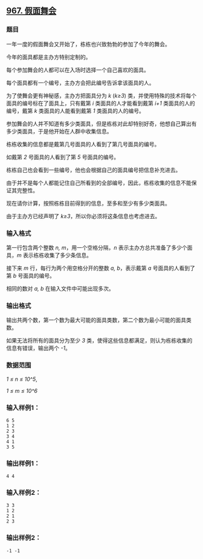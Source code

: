 ## [967. 假面舞会](https://www.acwing.com/problem/content/969/)

### 题目

一年一度的假面舞会又开始了，栋栋也兴致勃勃的参加了今年的舞会。

今年的面具都是主办方特别定制的。

每个参加舞会的人都可以在入场时选择一个自己喜欢的面具。

每个面具都有一个编号，主办方会把此编号告诉拿该面具的人。

为了使舞会更有神秘感，主办方把面具分为 *k* (*k≥3*) 类，并使用特殊的技术将每个面具的编号标在了面具上，只有戴第 *i* 类面具的人才能看到戴第 *i+1* 类面具的人的编号，戴第 *k* 类面具的人能看到戴第 *1* 类面具的人的编号。

参加舞会的人并不知道有多少类面具，但是栋栋对此却特别好奇，他想自己算出有多少类面具，于是他开始在人群中收集信息。

栋栋收集的信息都是戴第几号面具的人看到了第几号面具的编号。

如戴第 *2* 号面具的人看到了第 *5* 号面具的编号。

栋栋自己也会看到一些编号，他也会根据自己的面具编号把信息补充进去。

由于并不是每个人都能记住自己所看到的全部编号，因此，栋栋收集的信息不能保证其完整性。

现在请你计算，按照栋栋目前得到的信息，至多和至少有多少类面具。

由于主办方已经声明了 *k≥3*，所以你必须将这条信息也考虑进去。

### 输入格式

第一行包含两个整数 *n, m*，用一个空格分隔，*n* 表示主办方总共准备了多少个面具，*m* 表示栋栋收集了多少条信息。

接下来 *m* 行，每行为两个用空格分开的整数 *a, b*，表示戴第 *a* 号面具的人看到了第 *b* 号面具的编号。

相同的数对 *a, b* 在输入文件中可能出现多次。

### 输出格式

输出共两个数，第一个数为最大可能的面具类数，第二个数为最小可能的面具类数。

如果无法将所有的面具分为至少 *3* 类，使得这些信息都满足，则认为栋栋收集的信息有错误，输出两个 *-1*。

### 数据范围

*1 ≤ n ≤ 10^5*,

*1 ≤ m ≤ 10^6*

### 输入样例1：

```
6 5
1 2
2 3
3 4
4 1
3 5
```

### 输出样例1：

```
4 4
```

### 输入样例2：

```
3 3
1 2
2 1
2 3
```

### 输出样例2：

```
-1 -1
```
